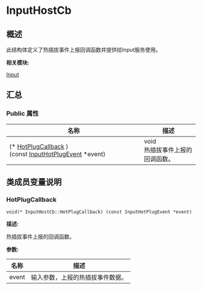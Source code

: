 # InputHostCb


## 概述

此结构体定义了热插拔事件上报回调函数并提供给Input服务使用。

**相关模块:**

[Input](_input.md)


## 汇总


### Public 属性

  | 名称 | 描述 | 
| -------- | -------- |
| (\*&nbsp;[HotPlugCallback](#hotplugcallback)&nbsp;)(const&nbsp;[InputHotPlugEvent](_input_hot_plug_event.md)&nbsp;\*event) | void<br/>热插拔事件上报的回调函数。 | 


## 类成员变量说明


### HotPlugCallback

  
```
void(* InputHostCb::HotPlugCallback) (const InputHotPlugEvent *event)
```

**描述:**

热插拔事件上报的回调函数。

**参数:**

  | 名称 | 描述 | 
| -------- | -------- |
| event | 输入参数，上报的热插拔事件数据。 | 
